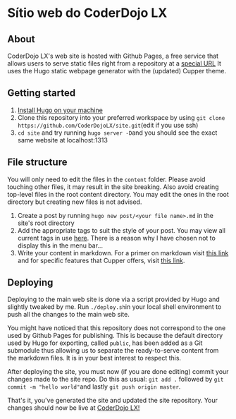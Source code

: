 # Sítio web do CoderDojo LX

## About

CoderDojo LX's web site is hosted with Github Pages, a free service that allows users to serve static files right from a repository at a [special URL](https://coderdojolx.github.io) It uses the Hugo static webpage generator with the (updated) Cupper theme.

## Getting started

1. [Install Hugo on your machine](https://gohugo.io/getting-started/quick-start/)
2. Clone this repository into your preferred workspace by using `git clone https://github.com/CoderDojoLX/site.git`(edit if you use ssh)
3. `cd site` and try running `hugo server -D`and you should see the exact same website at localhost:1313

## File structure

You will only need to edit the files in the `content` folder. Please avoid touching other files, it may result in the site breaking. Also avoid creating top-level files in the root content directory. You may edit the ones in the root directory but creating new files is not advised.

1. Create a post by running `hugo new post/<your file name>.md` in the site's root directory
2. Add the appropriate tags to suit the style of your post. You may view all current tags in use [here](https://coderdojolx.github.io/tags/). There is a reason why I have chosen not to display this in the menu bar...
3. Write your content in markdown. For a primer on markdown visit [this link](https://cupper-hugo-theme.netlify.app/cupper-typography/) and for specific features that Cupper offers, visit [this link](https://cupper-hugo-theme.netlify.app/cupper-shortcodes/).

## Deploying

Deploying to the main web site is done via a script provided by Hugo and slightly tweaked by me. Run `./deploy.sh`in your local shell environment to push all the changes to the main web site.

You might have noticed that this repository does not correspond to the one used by Github Pages for publishing. This is because the default directory used by Hugo for exporting, called `public`, has been added as a Git submodule thus allowing us to separate the ready-to-serve content from the markdown files. It is in your best interest to respect this.

After deploying the site, you must now (if you are done editing) commit your changes made to the site repo. Do this as usual: `git add .` followed by `git commit -m "hello world"`and lastly `git push origin master`.

That's it, you've generated the site and updated the site repository. Your changes should now be live at [CoderDojo LX!](https://coderdojolx.github.io)
